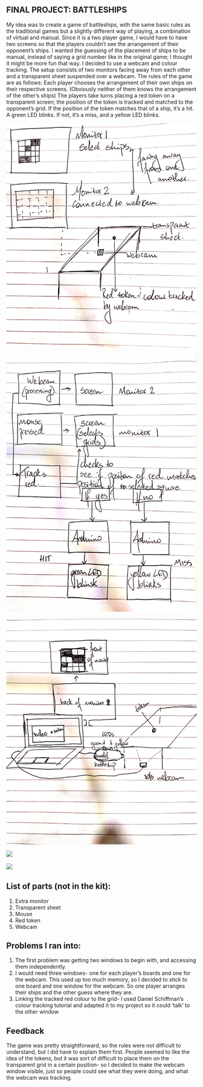 ## FINAL PROJECT: BATTLESHIPS
My idea was to create a game of battleships, with the same basic rules as the traditional games but a slightly different way of playing, a combination of virtual and manual. 
Since it is a two player game, I would have to have two screens so that the players couldn’t see the arrangement of their opponent’s ships. I wanted the guessing of the placement of ships to be manual, instead of saying a grid number like in the original game; I thought it might be more fun that way.  I decided to use a webcam and colour tracking. 
The setup consists of two monitors facing away from each other and a transparent sheet suspended over a webcam. 
The rules of the game are as follows:
Each player chooses the arrangement of their own ships on their respective screens. (Obviously neither of them knows the arrangement of the other’s ships)
The players take turns placing a red token on a transparent screen; the position of the token is tracked and matched to the opponent’s grid. If the position of the token matches that of a ship, it’s a hit. A green LED blinks. If not, it’s a miss, and a yellow LED blinks.

![ ](1.jpg)

![ ](2.jpg)

![ ](3.jpg)

![ ](4.jpg)

![ ](5.jpg)


## List of parts (not in the kit):
1.	Extra monitor
2.	Transparent sheet
3.	Mouse
4.	Red token
5.	Webcam

## Problems I ran into:
1.	The first problem was getting two windows to begin with, and accessing them independently.
2.	I would need three windows- one for each player’s boards and one for the webcam. This used up too much memory, so I decided to stick to one board and one window for the webcam. So one player arranges their ships and the other guess where they are.
3.	Linking the tracked red colour to the grid- I used Daniel Schiffman’s colour tracking tutorial and adapted it to my project so it could ‘talk’ to the other window

## Feedback 
The game was pretty straightforward, so the rules were not difficult to understand, but I did have to explain them first. People seemed to like the idea of the tokens, but it was sort of difficult to place them on the transparent grid in a certain position- so I decided to make the webcam window visible, just so people could see what they were doing, and what the webcam was tracking. 


